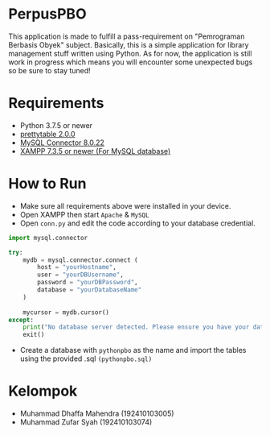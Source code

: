 # PerpusPBO
This application is made to fulfill a pass-requirement on "Pemrograman Berbasis Obyek" subject.
Basically, this is a simple application for library management stuff written using Python. As for now, the application is still work in progress which means you will encounter some unexpected bugs so be sure to stay tuned!

# Requirements
- Python 3.7.5 or newer
- [prettytable 2.0.0](https://pypi.org/project/prettytable/)
- [MySQL Connector 8.0.22](https://dev.mysql.com/downloads/connector/python/)
- [XAMPP 7.3.5 or newer (For MySQL database)](https://www.apachefriends.org/download.html)

# How to Run
- Make sure all requirements above were installed in your device.
- Open XAMPP then start `Apache` & `MySQL`
- Open `conn.py` and edit the code according to your database credential.
```py
import mysql.connector

try:
	mydb = mysql.connector.connect (
		host = "yourHostname",
		user = "yourDBUsername",
		password = "yourDBPassword",
		database = "yourDatabaseName"
	)
	
	mycursor = mydb.cursor()
except:
	print("No database server detected. Please ensure you have your database server running!")
	exit()
```
- Create a database with `pythonpbo` as the name and import the tables using the provided .sql `(pythonpbo.sql)`

# Kelompok
- Muhammad Dhaffa Mahendra (192410103005)
- Muhammad Zufar Syah (192410103074)
